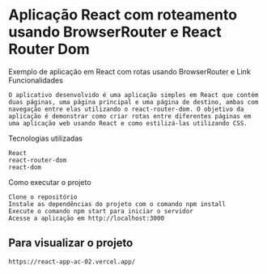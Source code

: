 # Aplicação React com roteamento usando BrowserRouter e React Router Dom


Exemplo de aplicação em React com rotas usando BrowserRouter e Link
Funcionalidades

    O aplicativo desenvolvido é uma aplicação simples em React que contém duas páginas, uma página principal e uma página de destino, ambas com navegação entre elas utilizando o react-router-dom. O objetivo da aplicação é demonstrar como criar rotas entre diferentes páginas em uma aplicação web usando React e como estilizá-las utilizando CSS.

Tecnologias utilizadas

    React
    react-router-dom
    react-dom

Como executar o projeto

    Clone o repositório
    Instale as dependências do projeto com o comando npm install
    Execute o comando npm start para iniciar o servidor
    Acesse a aplicação em http://localhost:3000

## Para visualizar o projeto
    https://react-app-ac-02.vercel.app/
